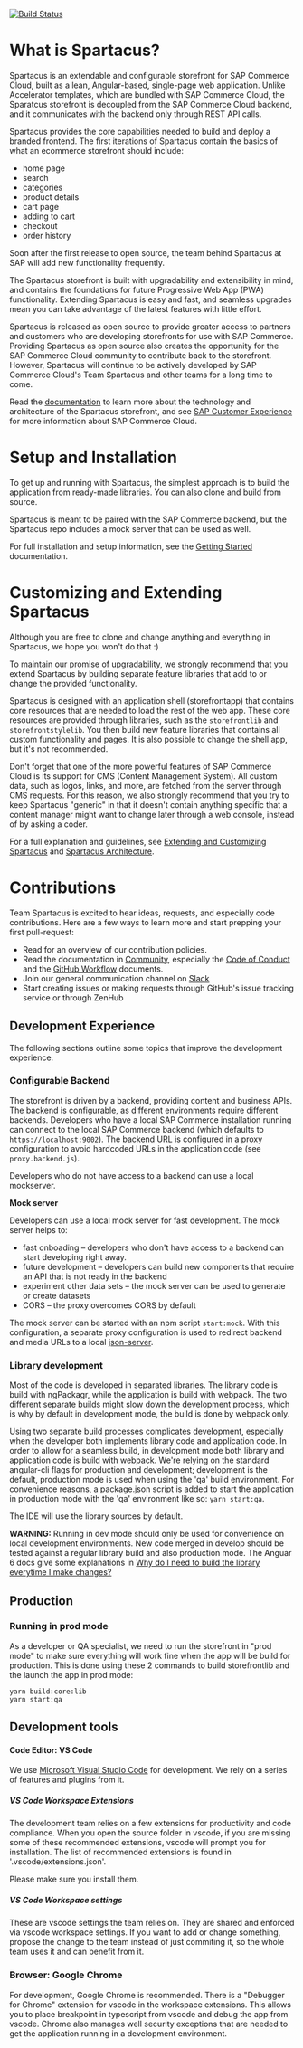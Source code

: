 [![Build Status](https://travis-ci.com/SAP/cloud-commerce-spartacus-storefront-project.svg?token=yywzsFgC8dWSfJQxPGHs&branch=develop)](https://travis-ci.com/SAP/cloud-commerce-spartacus-storefront-project)

# What is Spartacus?

Spartacus is an extendable and configurable storefront for SAP Commerce Cloud, built as a lean, Angular-based, single-page web application. Unlike Accelerator templates, which are bundled with SAP Commerce Cloud, the Sparatcus storefront is decoupled from the SAP Commerce Cloud backend, and it communicates with the backend only through REST API calls.

Spartacus provides the core capabilities needed to build and deploy a branded frontend. The first iterations of Spartacus contain the basics of what an ecommerce storefront should include:

- home page
- search
- categories
- product details
- cart page
- adding to cart
- checkout
- order history

Soon after the first release to open source, the team behind Spartacus at SAP will add new functionality frequently.

The Spartacus storefront is built with upgradability and extensibility in mind, and contains the foundations for future Progressive Web App (PWA) functionality. Extending Spartacus is easy and fast, and seamless upgrades mean you can take advantage of the latest features with little effort.

Spartacus is released as open source to provide greater access to partners and customers who are developing storefronts for use with SAP Commerce. Providing Spartacus as open source also creates the opportunity for the SAP Commerce Cloud community to contribute back to the storefront. However, Spartacus will continue to be actively developed by SAP Commerce Cloud's Team Spartacus and other teams for a long time to come.

Read the [documentation](docs/README.md) to learn more about the technology and architecture of the Spartacus storefront, and see [SAP Customer Experience](https://cx.sap.com/en/products/commerce) for more information about SAP Commerce Cloud.

# Setup and Installation

To get up and running with Spartacus, the simplest approach is to build the application from ready-made libraries. You can also clone and build from source.

Spartacus is meant to be paired with the SAP Commerce backend, but the Spartacus repo includes a mock server that can be used as well.

For full installation and setup information, see the [Getting Started](docs) documentation.

# Customizing and Extending Spartacus

Although you are free to clone and change anything and everything in Spartacus, we hope you won't do that :)

To maintain our promise of upgradability, we strongly recommend that you extend Spartacus by building separate feature libraries that add to or change the provided functionality.

Spartacus is designed with an application shell (storefrontapp) that contains core resources that are needed to load the rest of the web app. These core resources are provided through libraries, such as the `storefrontlib` and `storefrontstylelib`. You then build new feature libraries that contains all custom functionality and pages. It is also possible to change the shell app, but it's not recommended.

Don't forget that one of the more powerful features of SAP Commerce Cloud is its support for CMS (Content Management System). All custom data, such as logos, links, and more, are fetched from the server through CMS requests. For this reason, we also strongly recommend that you try to keep Spartacus "generic" in that it doesn't contain anything specific that a content manager might want to change later through a web console, instead of by asking a coder.

For a full explanation and guidelines, see [Extending and Customizing Spartacus](docs) and [Spartacus Architecture](docs).

# Contributions

Team Spartacus is excited to hear ideas, requests, and especially code contributions. Here are a few ways to learn more and start prepping your first pull-request:

- Read [](CONTRIBUTING.md) for an overview of our contribution policies.
- Read the documentation in [Community](docs), especially the [Code of Conduct](doc) and the [GitHub Workflow](doc) documents.
- Join our general communication channel on [Slack](https://join.slack.com/t/spartacus-storefront/shared_invite/enQtNDM1OTI3OTMwNjU5LTRiNTFkMDJlZjRmYTBlY2QzZTM3YWNlYzJkYmEwZDY2MjM0MmIyYzdhYmQwZDMwZjg2YTAwOGFjNDBhZDYyNzE)
- Start creating issues or making requests through GitHub's issue tracking service or through ZenHub

## Development Experience

The following sections outline some topics that improve the development experience.

### Configurable Backend

The storefront is driven by a backend, providing content and business APIs. The backend is configurable, as different environments require different backends.
Developers who have a local SAP Commerce installation running can connect to the local SAP Commerce backend (which defaults to `https://localhost:9002`). The backend URL is configured in a proxy configuration to avoid hardcoded URLs in the application code (see `proxy.backend.js`).

Developers who do not have access to a backend can use a local mockserver.

**Mock server**

Developers can use a local mock server for fast development. The mock server helps to:

- fast onboading – developers who don't have access to a backend can start developing right away.
- future development – developers can build new components that require an API that is not ready in the backend
- experiment other data sets – the mock server can be used to generate or create datasets
- CORS – the proxy overcomes CORS by default

The mock server can be started with an npm script `start:mock`. With this configuration, a separate proxy configuration is used to redirect backend and media URLs to a local [json-server](https://github.com/typicode/json-serve).

### Library development

Most of the code is developed in separated libraries. The library code is build with ngPackagr, while the application is build with webpack. The two different separate builds might slow down the development process, which is why by default in development mode, the build is done by webpack only.

Using two separate build processes complicates development, especially when the developer both implements library code and application code. In order to allow for a seamless build, in development mode both library and application code is build with webpack. We're relying on the standard angular-cli flags for production and development; development is the default, production mode is used when using the 'qa' build environment.
For convenience reasons, a package.json script is added to start the application in production mode with the 'qa' environment like so: `yarn start:qa`.

The IDE will use the library sources by default.

**WARNING:** Running in dev mode should only be used for convenience on local development environments. New code merged in develop should be tested against a regular library build and also production mode. The Anguar 6 docs give some explanations in [Why do I need to build the library everytime I make changes?](https://github.com/angular/angular-cli/wiki/stories-create-library#why-do-i-need-to-build-the-library-everytime-i-make-changes)

## Production

### Running in prod mode

As a developer or QA specialist, we need to run the storefront in "prod mode" to make sure everything will work fine when the app will be build for production. This is done using these 2 commands to build storefrontlib and the launch the app in prod mode:

```
yarn build:core:lib
yarn start:qa
```

## Development tools

#### Code Editor: VS Code

We use [Microsoft Visual Studio Code](https://code.visualstudio.com) for development. We rely on a series of features and plugins from it.

##### VS Code Workspace Extensions

The development team relies on a few extensions for productivity and code compliance. When you open the source folder in vscode, if you are missing some of these recommended extensions, vscode will prompt you for installation. The list of recommended extensions is found in '.vscode/extensions.json'.

Please make sure you install them.

##### VS Code Workspace settings

These are vscode settings the team relies on. They are shared and enforced via vscode workspace settings. If you want to add or change something, propose the change to the team instead of just commiting it, so the whole team uses it and can benefit from it.

### Browser: Google Chrome

For development, Google Chrome is recommended. There is a "Debugger for Chrome" extension for vscode in the workspace extensions. This allows you to place breakpoint in typescript from vscode and debug the app from vscode.
Chrome also manages well security exceptions that are needed to get the application running in a development environment.
